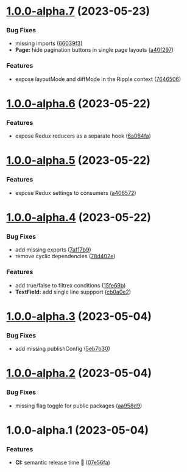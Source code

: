 # [1.0.0-alpha.7](https://github.com/osuresearch/ripple/compare/v1.0.0-alpha.6...v1.0.0-alpha.7) (2023-05-23)


### Bug Fixes

* missing imports ([66039f3](https://github.com/osuresearch/ripple/commit/66039f3ff24a009e26ada8c3805ec26189924ceb))
* **Page:** hide pagination buttons in single page layouts ([a40f297](https://github.com/osuresearch/ripple/commit/a40f297e8e48b9ba6934952afc14405c1d841d52))


### Features

* expose layoutMode and diffMode in the Ripple context ([7646506](https://github.com/osuresearch/ripple/commit/7646506f305315ed94495f8e95ef1dd8c8136827))

# [1.0.0-alpha.6](https://github.com/osuresearch/ripple/compare/v1.0.0-alpha.5...v1.0.0-alpha.6) (2023-05-22)


### Features

* expose Redux reducers as a separate hook ([6a064fa](https://github.com/osuresearch/ripple/commit/6a064fa37a3115cc0a9ccd8af9181e05665160f2))

# [1.0.0-alpha.5](https://github.com/osuresearch/ripple/compare/v1.0.0-alpha.4...v1.0.0-alpha.5) (2023-05-22)


### Features

* expose Redux settings to consumers ([a406572](https://github.com/osuresearch/ripple/commit/a406572d86e2866fd6a16965564eb33eeafce49c))

# [1.0.0-alpha.4](https://github.com/osuresearch/ripple/compare/v1.0.0-alpha.3...v1.0.0-alpha.4) (2023-05-22)


### Bug Fixes

* add missing exports ([7af17b9](https://github.com/osuresearch/ripple/commit/7af17b9d30bee5b61a5c75194c205e7459392ce0))
* remove cyclic dependencies ([78d402e](https://github.com/osuresearch/ripple/commit/78d402e47f992c0259fc1691a146d4215b3c549a))


### Features

* add true/false to filtrex conditions ([15fe69b](https://github.com/osuresearch/ripple/commit/15fe69bdae1efbaa8c000f54c73bfb989809f6cd))
* **TextField:** add single line suppport ([cb0a0e2](https://github.com/osuresearch/ripple/commit/cb0a0e2ba64c51b886a6f84ed62203048f4dfa7d))

# [1.0.0-alpha.3](https://github.com/osuresearch/ripple/compare/v1.0.0-alpha.2...v1.0.0-alpha.3) (2023-05-04)


### Bug Fixes

* add missing publishConfig ([5eb7b30](https://github.com/osuresearch/ripple/commit/5eb7b307849ad9142d5b283fd692f1668f88e633))

# [1.0.0-alpha.2](https://github.com/osuresearch/ripple/compare/v1.0.0-alpha.1...v1.0.0-alpha.2) (2023-05-04)


### Bug Fixes

* missing flag toggle for public packages ([aa958d9](https://github.com/osuresearch/ripple/commit/aa958d95670f13c640372144c49bd0d909114aa8))

# 1.0.0-alpha.1 (2023-05-04)


### Features

* **CI:** semantic release time :rocket: ([07e56fa](https://github.com/osuresearch/ripple/commit/07e56fa55a312261ba55bc88acaf344844725b01))
